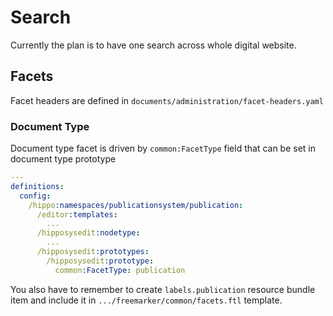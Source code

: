 # Search

Currently the plan is to have one search across whole digital website.




## Facets

Facet headers are defined in `documents/administration/facet-headers.yaml`




### Document Type

Document type facet is driven by `common:FacetType` field that can be set in
document type prototype

```yaml
---
definitions:
  config:
    /hippo:namespaces/publicationsystem/publication:
      /editor:templates:
        ...
      /hipposysedit:nodetype:
        ...
      /hipposysedit:prototypes:
        /hipposysedit:prototype:
          common:FacetType: publication
```

You also have to remember to create `labels.publication` resource bundle item and
include it in `.../freemarker/common/facets.ftl` template.
